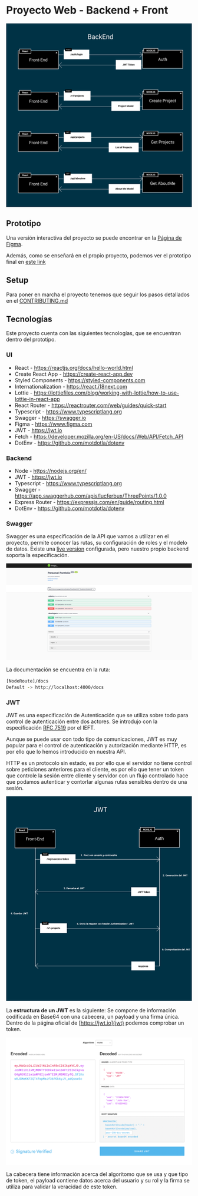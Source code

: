 # Proyecto Web - Backend + Front

![Frontend](./doc/architecture.svg)

## Prototipo

Una versión interactiva del proyecto se puede encontrar en la [Página de Figma](https://www.figma.com/proto/3e43h8TrzwpjfKwXvFxZoP/Taller?page-id=144%3A51&node-id=147%3A3&viewport=254%2C48%2C0.21&scaling=min-zoom&starting-point-node-id=147%3A3).

Además, como se enseñará en el propio proyecto, podemos ver el prototipo final en [este link](https://taller-threepoints-1.netlify.app/)

## Setup

Para poner en marcha el proyecto tenemos que seguir los pasos detallados en el [CONTRIBUTING.md](CONTRIBUTING.MD)


## Tecnologías

Este proyecto cuenta con las siguientes tecnologías, que se encuentran dentro del prototipo.

### UI

* React - https://reactjs.org/docs/hello-world.html
* Create React App - https://create-react-app.dev
* Styled Components - https://styled-components.com
* Internationalization - https://react.i18next.com
* Lottie - https://lottiefiles.com/blog/working-with-lottie/how-to-use-lottie-in-react-app
* React Router - https://reactrouter.com/web/guides/quick-start
* Typescript - https://www.typescriptlang.org
* Swagger - https://swagger.io
* Figma - https://www.figma.com
* JWT - https://jwt.io
* Fetch - https://developer.mozilla.org/en-US/docs/Web/API/Fetch_API
* DotEnv - https://github.com/motdotla/dotenv

### Backend

* Node - https://nodejs.org/en/
* JWT - https://jwt.io
* Typescript - https://www.typescriptlang.org
* Swagger - https://app.swaggerhub.com/apis/lucferbux/ThreePoints/1.0.0
* Express Router - https://expressjs.com/en/guide/routing.html
* DotEnv - https://github.com/motdotla/dotenv

### Swagger

Swagger es una especificación de la API que vamos a utilizar en el proyecto, permite conocer las rutas, su configuración de roles y el modelo de datos. Existe una [live version](https://app.swaggerhub.com/apis/lucferbux/ThreePoints/1.0.0) configurada, pero nuestro propio backend soporta la especificación.

![swagger-spec](./doc/swagger.png)


La documentación se encuentra en la ruta: 

```bash
[NodeRoute]/docs
Default -> http://localhost:4000/docs
```

### JWT

JWT es una especificación de Autenticación que se utiliza sobre todo para control de autenticación entre dos actores. Se introdujo con la especificación [RFC 7519](https://tools.ietf.org/html/rfc7519) por el IEFT.

Aunque se puede usar con todo tipo de comunicaciones, JWT es muy popular para el control de autenticación y autorización mediante HTTP, es por ello que lo hemos introducido en nuestra API.

HTTP es un protocolo sin estado, es por ello que el servidor no tiene control sobre peticiones anteriores para el cliente, es por ello que tener un token que controle la sesión entre cliente y servidor con un flujo controlado hace que podamos autenticar y contorlar algunas rutas sensibles dentro de una sesión.

![JWT Auth](./doc/jwt.svg)

La **estructura de un JWT** es la siguiente: Se compone de información codificada en Base64 con una cabecera, un payload y una firma única. Dentro de la página oficial de [https://jwt.io](jwt) podemos comprobar un token.

![JWT Structure](./doc/jwt-structure.png)

La cabecera tiene información acerca del algoritomo que se usa y que tipo de token, el payload contiene datos acerca del usuario y su rol y la firma se utiliza para validar la veracidad de este token.